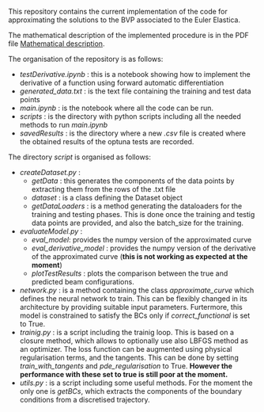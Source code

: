 This repository contains the current implementation of the code for approximating the solutions to the BVP associated to the Euler Elastica.

The mathematical description of the implemented procedure is in the PDF file [Mathematical description](NeuralNetworkSolvingBVP.pdf).

The organisation of the repository is as follows:
- *testDerivative.ipynb* : this is a notebook showing how to implement the derivative of a function using forward automatic differentiation
- *generated_data.txt* : is the text file containing the training and test data points
- *main.ipynb* : is the notebook where all the code can be run.
- *scripts* : is the directory with python scripts including all the needed methods to run *main.ipynb*
- *savedResults* : is the directory where a new *.csv* file is created where the obtained results of the optuna tests are recorded.

The directory *script* is organised as follows:
- *createDataset.py* : 
  - *getData* : this generates the components of the data points by extracting them from the rows of the .txt file
  - *dataset* : is a class defining the Dataset object
  - *getDataLoaders* : is a method generating the dataloaders for the training and testing phases. This is done once the training and testig data points are provided, and also the batch_size for the training.
- *evaluateModel.py* :
  - *eval_model*: provides the numpy version of the approximated curve
  - *eval_derivative_model* : provides the numpy version of the derivative of the approximated curve (**this is not working as expected at the moment**)
  - *plotTestResults* : plots the comparison between the true and predicted beam configurations.
- *network.py* : is a method containing the class *approximate_curve* which defines the neural network to train. This can be flexibly changed in its architecture by providing suitable input parameters. Furtermore, this model is constrained to satisfy the BCs only if *correct_functional* is set to True.
- *trainig.py* : is a script including the trainig loop. This is based on a closure method, which allows to optionally use also LBFGS method as an optimizer. The loss function can be augmented using physical regularisation terms, and the tangents. This can be done by setting *train_with_tangents* and *pde_regularisation* to True. **However the performance with these set to true is still poor at the moment.**
- *utils.py* : is a script including some useful methods. For the moment the only one is *getBCs*, which extracts the components of the boundary conditions from a discretised trajectory.